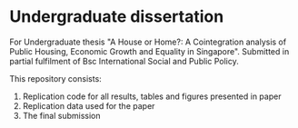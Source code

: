 # Undergraduate dissertation
For Undergraduate thesis "A House or Home?: A Cointegration analysis of Public Housing, Economic Growth and Equality in Singapore". Submitted in partial fulfilment of Bsc International Social and Public Policy.

This repository consists:
1. Replication code for all results, tables and figures presented in paper
2. Replication data used for the paper
3. The final submission 
